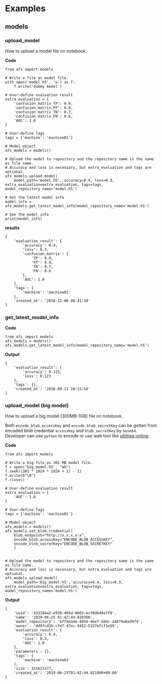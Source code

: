 
# Examples

## models

### upload_model

How to upload a model file on notebook. 

**Code**

```
from afs import models

# Write a file as model file.
with open('model.h5', 'w') as f:
    f.write('dummy model')

# User-define evaluation result
extra_evaluation = {
    'confusion_matrix_TP': 0.9,
    'confusion_matrix_FP': 0.8,
    'confusion_matrix_TN': 0.7,
    'confusion_matrix_FN': 0.6,
    'AUC': 1.0
}

# User-define Tags 
tags = {'machine': 'machine01'}

# Model object
afs_models = models()

# Upload the model to repository and the repository name is the same as file name.
# Accuracy and loss is necessary, but extra_evaluation and tags are optional.
afs_models.upload_model(
    model_path='model.h5', accuracy=0.4, loss=0.3, extra_evaluation=extra_evaluation, tags=tags, model_repository_name='model.h5')

# Get the latest model info 
model_info = afs_models.get_latest_model_info(model_repository_name='model.h5')

# See the model info
print(model_info)
```

**results**
```
{
	'evaluation_result': {
		'accuracy': 0.4,
		'loss': 0.3,
		'confusion_matrix': {
			'TP': 0.9,
			'FP': 0.8,
			'TN': 0.7,
			'FN': 0.6
		},
		'AUC': 1.0
	},
	'tags': {
		'machine': 'machine01'
	},
	'created_at': '2018-12-06 08:41:39'
}
```


### get_latest_model_info

**Code**
```
from afs import models
afs_models = models()
afs_models.get_latest_model_info(model_repository_name='model.h5')
```

**Output**
```
{
	'evaluation_result': {
		'accuracy': 0.123,
		'loss': 0.123
	},
	'tags': {},
	'created_at': '2018-09-11 10:15:54'
}
```


### upload_model (big model)

How to upload a big model (300MB-1GB) file on notebook. 

Both `encode_blob_accessKey` and `encode_blob_secretKey` can be gotten from encoded blob credential `accessKey` and `blob_secretKey` by `base64`. Developer can use `python` to encode or use web tool like [utilities-online](http://www.utilities-online.info/base64/#.XRG3H9MzbOQ).


**Code**

```
from afs import models

# Write a big file as 301 MB model file.
f = open('big_model.h5', "wb")
f.seek((301 * 1024 * 1024 + 1) - 1)
f.write(b"\0")
f.close()

# User-define evaluation result
extra_evaluation = {
    'AUC': 1.0
}

# User-define Tags 
tags = {'machine': 'machine01'}

# Model object
afs_models = models()
afs_models.set_blob_credential(
	blob_endpoint="http://x.x.x.x:x",
	encode_blob_accessKey="ENCODE_BLOB_ACCESSKEY", 
	encode_blob_secretKey="ENCODE_BLOB_SECRETKEY"
	)


# Upload the model to repository and the repository name is the same as file name.
# Accuracy and loss is necessary, but extra_evaluation and tags are optional.
afs_models.upload_model(
    model_path='big_model.h5', accuracy=0.4, loss=0.3, extra_evaluation=extra_evaluation, tags=tags, model_repository_name='model.h5')

```


**Output**
```
{
	'uuid': '433184a2-e930-465d-8b03-ecf0d649a7f9',
	'name': '2019-06-25 01:42:44.810366',
	'model_repository': 'bff9ea46-8856-4eef-b8dc-a4879a6ed9f9',
	'owner': 'dd9fcd3b-cfe7-47ec-9452-5157efcf1e50',
	'evaluation_result': {
		'accuracy': 0.4,
		'loss': 0.3,
		'AUC': 1.0
	},
	'parameters': {},
	'tags': {
		'machine': 'machine01'
	},
	'size': 315621377,
	'created_at': '2019-06-25T01:42:44.821000+00:00'
}
```
